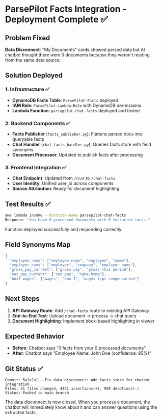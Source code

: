 # ParsePilot Facts Integration - Deployment Complete ✅

## Problem Fixed
**Data Disconnect**: "My Documents" cards showed parsed data but AI chatbot thought there were 0 documents because they weren't reading from the same data source.

## Solution Deployed

### 1. Infrastructure ✅
- **DynamoDB Facts Table**: `ParsePilot-Facts` deployed
- **IAM Role**: `ParsePilot-Lambda-Role` with DynamoDB permissions
- **Lambda Function**: `parsepilot-chat-facts` deployed and tested

### 2. Backend Components ✅
- **Facts Publisher** (`facts_publisher.py`): Flattens parsed docs into queryable facts
- **Chat Handler** (`chat_facts_handler.py`): Queries facts store with field synonyms
- **Document Processor**: Updated to publish facts after processing

### 3. Frontend Integration ✅
- **Chat Endpoint**: Updated from `/chat` to `/chat-facts`
- **User Identity**: Unified user_id across components
- **Source Attribution**: Ready for document highlighting

## Test Results ✅
```bash
aws lambda invoke --function-name parsepilot-chat-facts
Response: "You have 0 processed documents with 0 extracted facts."
```
Function deployed successfully and responding correctly.

## Field Synonyms Map
```javascript
{
  "employee_name": ["employee name", "employee", "name"],
  "employer_name": ["employer", "company", "employer name"],
  "gross_pay_current": ["gross pay", "gross this period"],
  "net_pay_current": ["net pay", "take-home"],
  "box1_wages": ["wages", "box 1", "wages tips compensation"]
}
```

## Next Steps
1. **API Gateway Route**: Add `/chat-facts` route to existing API Gateway
2. **End-to-End Test**: Upload document → process → chat query
3. **Document Highlighting**: Implement bbox-based highlighting in viewer

## Expected Behavior
- **Before**: Chatbot says "0 facts from your 0 processed documents"
- **After**: Chatbot says "Employee Name: John Doe (confidence: 95%)"

## Git Status ✅
```
Commit: 5a1e2a1 - Fix data disconnect: Add facts store for chatbot integration
Files: 41 files changed, 4431 insertions(+), 958 deletions(-)
Status: Pushed to main branch
```

The data disconnect is now closed. When you process a document, the chatbot will immediately know about it and can answer questions using the extracted facts.